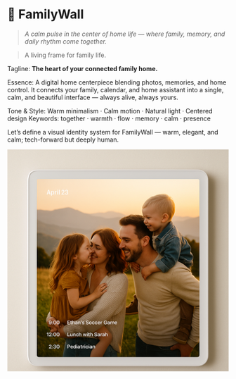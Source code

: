 # 🏡 FamilyWall

> _A calm pulse in the center of home life — where family, memory, and daily rhythm come together._

> A living frame for family life.

Tagline:
**The heart of your connected family home.**


Essence:
A digital home centerpiece blending photos, memories, and home control.
It connects your family, calendar, and home assistant into a single, calm, and beautiful interface — always alive, always yours.

Tone & Style:
Warm minimalism · Calm motion · Natural light · Centered design
Keywords: together · warmth · flow · memory · calm · presence

Let’s define a visual identity system for FamilyWall — warm, elegant, and calm; tech-forward but deeply human.

![Passive mode mockup](./documents/design/images/mockup-passive-mode.png)


